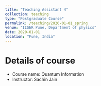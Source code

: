 ```yaml
---
title: "Teaching Assistant 4"
collection: teaching
type: "Postgraduate Course"
permalink: /teaching/2020-01-01_spring
venue: "IISER Pune, Department of physics"
date: 2020-01-01
location: "Pune, India"
---
```


Details of course
======
* Course name: Quantum Information
* Instructor: Sachin Jain


